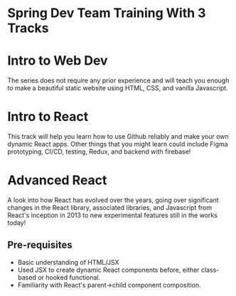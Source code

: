 # Spring Dev Team Training With 3 Tracks

# Intro to Web Dev
The series does not require any prior experience and will teach you enough to make a beautiful static website using HTML, CSS, and vanilla Javascript. 

# Intro to React
This track will help you learn how to use Github reliably and make your own dynamic React apps. Other things that you might learn could include Figma prototyping, CI/CD, testing, Redux, and backend with firebase!

# Advanced React

A look into how React has evolved over the years, going over significant changes in the React library, associated libraries, and Javascript from React's inception in 2013 to new experimental features still in the works today!

## Pre-requisites

- Basic understanding of HTML/JSX
- Used JSX to create dynamic React components before, either class-based or hooked functional.
- Familiarity with React's parent->child component composition.
